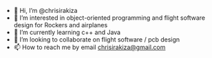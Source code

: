 - 👋 Hi, I’m @chrisirakiza
- 👀 I’m interested in object-oriented programming and flight software design for Rockers and airplanes
- 🌱 I’m currently learning c++ and Java
- 💞️ I’m looking to collaborate on flight software / pcb design
- 📫 How to reach me by email chrisirakiza@gmail.com 

<!---
chrisirakiza/chrisirakiza is a ✨ special ✨ repository because its `README.md` (this file) appears on your GitHub profile.
You can click the Preview link to take a look at your changes.
--->
